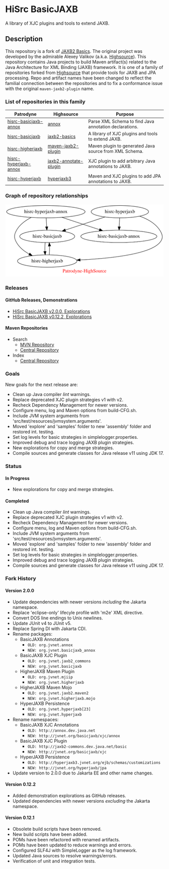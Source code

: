 # HiSrc BasicJAXB

A library of XJC plugins and tools to extend JAXB.

## Description

This repository is a fork of [JAXB2 Basics][22]. The original project was developed by the admirable
Alexey Valikov (a.k.a. [Highsource][2]). This repository contains Java projects to build Maven artifact(s)
related to the Java Architecture for XML Binding (JAXB) framework. It is one of a family of repositories
forked from [Highsource][2] that provide tools for JAXB and JPA processing. Repo and artifact names have
been changed to reflect the familial connection between the repositories and to fix a conformance issue
with the original `maven-jaxb2-plugin` name.

### List of repositories in this family

| Patrodyne                   | Highsource                  | Purpose                                                |
| --------------------------- | --------------------------- | ------------------------------------------------------ |
| [hisrc-basicjaxb-annox][11] | [annox][21]                 | Parse XML Schema to find Java annotation declarations. |
| [hisrc-basicjaxb][12]       | [jaxb2-basics][22]          | A library of XJC plugins and tools to extend JAXB.     |
| [hisrc-higherjaxb][13]      | [maven-jaxb2-plugin][23]    | Maven plugin to generated Java source from XML Schema. |
| [hisrc-hyperjaxb-annox][14] | [jaxb2-annotate-plugin][24] | XJC plugin to add arbitrary Java annotations to JAXB.  |
| [hisrc-hyperjaxb][15]       | [hyperjaxb3][25]            | Maven and XJC plugins to add JPA annotations to JAXB.  |

### Graph of repository relationships

![Patrodyne-Highsource Graph][1]

### Releases

#### GitHub Releases, Demonstrations

* [HiSrc BasicJAXB v2.0.0, Explorations][32]
* [HiSrc BasicJAXB v0.12.2, Explorations][31]

#### Maven Repositories

* Search
	* [MVN Repository](https://mvnrepository.com/artifact/org.patrodyne.jvnet?sort=popular)
	* [Central Repository](https://search.maven.org/search?q=g:org.patrodyne.jvnet)
* Index
	* [Central Repository](https://repo1.maven.org/maven2/org/patrodyne/jvnet/)

### Goals

New goals for the next release are:

* Clean up Java compiler _lint_ warnings.
* Replace deprecated XJC plugin strategies v1 with v2.
* Recheck Dependency Management for newer versions.
* Configure menu, log and Maven options from build-CFG.sh.
* Include JVM system arguments from 'src/test/resources/jvmsystem.arguments'.
* Moved 'explore' and 'samples' folder to new 'assembly' folder and restored int. testing.
* Set log levels for basic strategies in simplelogger.properties.
* Improved debug and trace logging JAXB plugin strategies.
* New explorations for copy and merge strategies.
* Compile sources and generate classes for Java release v11 using JDK 17.

### Status

#### In Progress

* New explorations for copy and merge strategies.

#### Completed

* Clean up Java compiler _lint_ warnings.
* Replace deprecated XJC plugin strategies v1 with v2.
* Recheck Dependency Management for newer versions.
* Configure menu, log and Maven options from build-CFG.sh.
* Include JVM system arguments from 'src/test/resources/jvmsystem.arguments'.
* Moved 'explore' and 'samples' folder to new 'assembly' folder and restored int. testing.
* Set log levels for basic strategies in simplelogger.properties.
* Improved debug and trace logging JAXB plugin strategies.
* Compile sources and generate classes for Java release v11 using JDK 17.

### Fork History

#### Version 2.0.0

* Update dependencies with newer versions *including* the Jakarta namespace.
* Replace 'eclipse-only' lifecyle profile with 'm2e' XML directive.
* Convert DOS line endings to Unix newlines.
* Update JUnit v4 to JUnit v5.
* Replace Spring DI with Jakarta CDI.
* Rename packages:
    * BasicJAXB Annotations
        * `OLD: org.jvnet.annox`
        * `NEW: org.jvnet.basicjaxb_annox`
    * BasicJAXB XJC Plugin
        * `OLD: org.jvnet.jaxb2_commons`
        * `NEW: org.jvnet.basicjaxb`
    * HigherJAXB Maven Plugin
        * `OLD: org.jvnet.mjiip`
        * `NEW: org.jvnet.higherjaxb`
    * HigherJAXB Maven Mojo
        * `OLD: org.jvnet.jaxb2.maven2`
        * `NEW: org.jvnet.higherjaxb.mojo`
    * HyperJAXB Persistence
        * `OLD: org.jvnet.hyperjaxb[23]`
        * `NEW: org.jvnet.hyperjaxb`
* Rename namespaces:
    * BasicJAXB XJC Annotations
        * `OLD: http://annox.dev.java.net`
        * `NEW: http://jvnet.org/basicjaxb/xjc/annox`
    * BasicJAXB XJC Plugin
        * `OLD: http://jaxb2-commons.dev.java.net/basic`
        * `NEW: http://jvnet.org/basicjaxb/xjc`
    * HyperJAXB Persistence
        * `OLD: http://hyperjaxb3.jvnet.org/ejb/schemas/customizations`
        * `NEW: http://jvnet.org/hyperjaxb/jpa`
* Update version to 2.0.0 due to Jakarta EE and other name changes.

#### Version 0.12.2

* Added demonstration explorations as GitHub releases.
* Updated dependencies with newer versions *excluding* the Jakarta namespace.

#### Version 0.12.1

* Obsolete build scripts have been removed.
* New build scripts have been added.
* POMs have been refactored with renamed artifacts.
* POMs have been updated to reduce warnings and errors.
* Configured SLF4J with SimpleLogger as the log framework.
* Updated Java sources to resolve warnings/errors.
* Verification of unit and integration tests.

<!-- References -->

  [1]: https://raw.githubusercontent.com/patrodyne/hisrc-hyperjaxb/master/etc/hisrc-repositories.svg
  [2]: https://github.com/highsource
  [11]: https://github.com/patrodyne/hisrc-basicjaxb-annox#readme
  [12]: https://github.com/patrodyne/hisrc-basicjaxb#readme
  [13]: https://github.com/patrodyne/hisrc-higherjaxb#readme
  [14]: https://github.com/patrodyne/hisrc-hyperjaxb-annox#readme
  [15]: https://github.com/patrodyne/hisrc-hyperjaxb#readme
  [21]: https://github.com/highsource/annox#readme
  [22]: https://github.com/highsource/jaxb2-basics#readme
  [23]: https://github.com/highsource/maven-jaxb2-plugin#readme
  [24]: https://github.com/highsource/jaxb2-annotate-plugin#readme
  [25]: https://github.com/highsource/hyperjaxb3#readme
  [31]: https://github.com/patrodyne/hisrc-basicjaxb/releases/tag/0.12.2
  [32]: https://github.com/patrodyne/hisrc-basicjaxb/releases/tag/2.0.0
